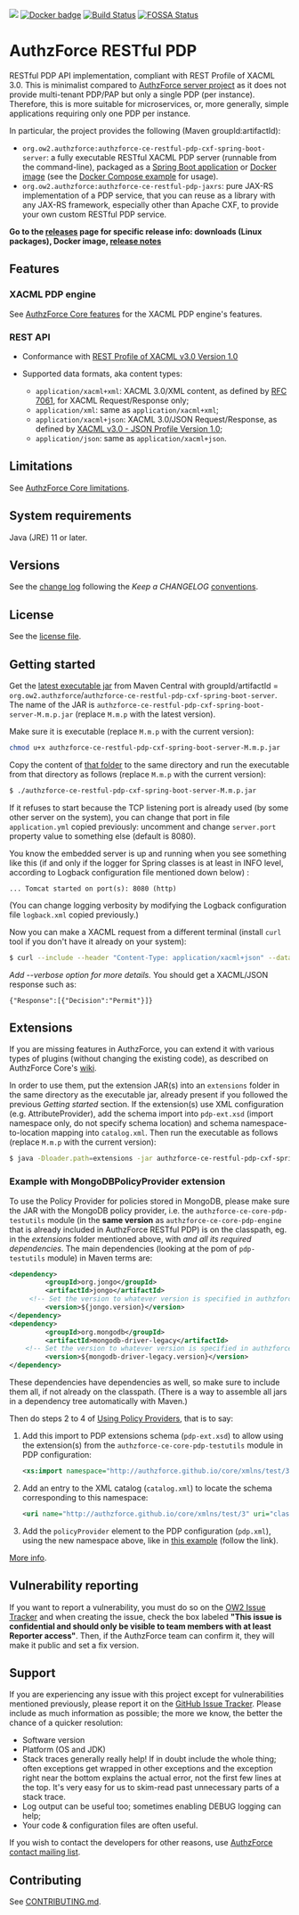[![](https://img.shields.io/badge/tag-authzforce-orange.svg?logo=stackoverflow)](http://stackoverflow.com/questions/tagged/authzforce)
[![Docker badge](https://img.shields.io/docker/pulls/authzforce/restful-pdp.svg)](https://hub.docker.com/r/authzforce/restful-pdp/)
[![Build Status](https://github.com/authzforce/restful-pdp/actions/workflows/maven.yml/badge.svg?branch=develop)](https://github.com/authzforce/restful-pdp/actions/workflows/maven.yml)
[![FOSSA Status](https://app.fossa.com/api/projects/git%2Bgithub.com%2Fauthzforce%2Frestful-pdp.svg?type=shield)](https://app.fossa.com/projects/git%2Bgithub.com%2Fauthzforce%2Frestful-pdp?ref=badge_shield)


# AuthzForce RESTful PDP
RESTful PDP API implementation, compliant with REST Profile of XACML 3.0. This is minimalist compared to [AuthzForce server project](http://github.com/authzforce/server) as it does not provide multi-tenant PDP/PAP but only a single PDP (per instance). Therefore, this is more suitable for microservices, or, more generally, simple applications requiring only one PDP per instance.

In particular, the project provides the following (Maven groupId:artifactId):
* `org.ow2.authzforce:authzforce-ce-restful-pdp-cxf-spring-boot-server`: a fully executable RESTful XACML PDP server (runnable from the command-line), packaged as a [Spring Boot application](https://docs.spring.io/spring-boot/docs/current/reference/html/deployment-install.html) or [Docker image](https://hub.docker.com/repository/docker/authzforce/restful-pdp) (see the [Docker Compose example](docker) for usage).
* `org.ow2.authzforce:authzforce-ce-restful-pdp-jaxrs`: pure JAX-RS implementation of a PDP service, that you can reuse as a library with any JAX-RS framework, especially other than Apache CXF, to provide your own custom RESTful PDP service.

**Go to the [releases](https://github.com/authzforce/restful-pdp/releases) page for
specific release info: downloads (Linux packages), Docker image,
[release notes](CHANGELOG.md)**

## Features
### XACML PDP engine
See [AuthzForce Core features](https://github.com/authzforce/core#features) for the XACML PDP engine's features.

### REST API
* Conformance with [REST Profile of XACML v3.0 Version 1.0](http://docs.oasis-open.org/xacml/xacml-rest/v1.0/xacml-rest-v1.0.html)
* Supported data formats, aka content types: 
	
	* `application/xacml+xml`: XACML 3.0/XML content, as defined by [RFC 7061](https://tools.ietf.org/html/rfc7061), for XACML Request/Response only;
	* `application/xml`: same as `application/xacml+xml`;
	* `application/xacml+json`: XACML 3.0/JSON Request/Response, as defined by [XACML v3.0 - JSON Profile Version 1.0](http://docs.oasis-open.org/xacml/xacml-json-http/v1.0/xacml-json-http-v1.0.html);
	* `application/json`: same as `application/xacml+json`.

## Limitations
See [AuthzForce Core limitations](https://github.com/authzforce/core#limitations).

## System requirements 
Java (JRE) 11 or later.


## Versions
See the [change log](CHANGELOG.md) following the *Keep a CHANGELOG* [conventions](http://keepachangelog.com/).

## License
See the [license file](LICENSE).

## Getting started
Get the [latest executable jar](https://repo1.maven.org/maven2/org/ow2/authzforce/authzforce-ce-restful-pdp-cxf-spring-boot-server/) from Maven Central with groupId/artifactId = `org.ow2.authzforce`/`authzforce-ce-restful-pdp-cxf-spring-boot-server`. The name of the JAR is `authzforce-ce-restful-pdp-cxf-spring-boot-server-M.m.p.jar` (replace `M.m.p` with the latest version).

Make sure it is executable (replace `M.m.p` with the current version):

```sh
chmod u+x authzforce-ce-restful-pdp-cxf-spring-boot-server-M.m.p.jar
```

Copy the content of [that folder](cxf-spring-boot-server/src/test/resources/server) to the same directory and run the executable from that directory as follows (replace `M.m.p` with the current version):

```sh
$ ./authzforce-ce-restful-pdp-cxf-spring-boot-server-M.m.p.jar
```

If it refuses to start because the TCP listening port is already used (by some other server on the system), you can change that port in file `application.yml` copied previously: uncomment and change `server.port` property value to something else (default is 8080).

You know the embedded server is up and running when you see something like this (if and only if the logger for Spring classes is at least in INFO level, according to Logback configuration file mentioned down below) :
```
... Tomcat started on port(s): 8080 (http)
```

(You can change logging verbosity by modifying the Logback configuration file `logback.xml` copied previously.)

Now you can make a XACML request from a different terminal (install `curl` tool if you don't have it already on your system):

```sh
$ curl --include --header "Content-Type: application/xacml+json" --data @IIA001/Request.json http://localhost:8080/services/pdp
```
*Add --verbose option for more details.*
You should get a XACML/JSON response such as:

```
{"Response":[{"Decision":"Permit"}]}
```


## Extensions
If you are missing features in AuthzForce, you can extend it with various types of plugins (without changing the existing code), as described on AuthzForce Core's [wiki](https://github.com/authzforce/core/wiki/Extensions).

In order to use them, put the extension JAR(s) into an `extensions` folder in the same directory as the executable jar, already present if you followed the previous *Getting started* section. If the extension(s) use XML configuration (e.g. AttributeProvider), add the schema import into `pdp-ext.xsd` (import namespace only, do not specify schema location) and schema namespace-to-location mapping into `catalog.xml`. Then run the executable as follows (replace `M.m.p` with the current version):

```sh
$ java -Dloader.path=extensions -jar authzforce-ce-restful-pdp-cxf-spring-boot-server-M.m.p.jar
```

### Example with MongoDBPolicyProvider extension
To use the Policy Provider for policies stored in MongoDB, please make sure the JAR with the MongoDB policy provider, i.e. the `authzforce-ce-core-pdp-testutils` module (in the **same version** as `authzforce-ce-core-pdp-engine` that is already included in AuthzForce RESTful PDP) is on the classpath, eg. in the *extensions* folder mentioned above, with *and all its required dependencies*. The main dependencies (looking at the pom of `pdp-testutils` module) in Maven terms are:

```xml
<dependency>
         <groupId>org.jongo</groupId>
         <artifactId>jongo</artifactId>
	 <!-- Set the version to whatever version is specified in authzforce-ce-core-pdp-testutils Maven POM.  -->
         <version>${jongo.version}</version>
</dependency>
<dependency>
         <groupId>org.mongodb</groupId>
         <artifactId>mongodb-driver-legacy</artifactId>
	<!-- Set the version to whatever version is specified in authzforce-ce-core-pdp-testutils Maven POM. -->
         <version>${mongodb-driver-legacy.version}</version>
</dependency>
```

These dependencies have dependencies as well, so make sure to include them all, if not already on the classpath. (There is a way to assemble all jars in a dependency tree automatically with Maven.)

Then do steps 2 to 4 of [Using Policy Providers](https://github.com/authzforce/core/wiki/Policy-Providers#using-policy-providers), that is to say:
1. Add this import to PDP extensions schema (`pdp-ext.xsd`) to allow using the extension(s) from the `authzforce-ce-core-pdp-testutils` module in PDP configuration:
    ```xml
    <xs:import namespace="http://authzforce.github.io/core/xmlns/test/3" />
    ```
1. Add an entry to the XML catalog (`catalog.xml`) to locate the schema corresponding to this namespace:
    ```xml
    <uri name="http://authzforce.github.io/core/xmlns/test/3" uri="classpath:org.ow2.authzforce.core.pdp.testutil.ext.xsd" />
    ```
1. Add the `policyProvider` element to the PDP configuration (`pdp.xml`), using the new namespace above, like in [this example](https://github.com/authzforce/core/blob/master/pdp-testutils/src/test/resources/org/ow2/authzforce/core/pdp/testutil/test/pdp.xml) (follow the link).

[More info](https://github.com/authzforce/core/wiki/Policy-Providers#more-info-on-the-mongodbpolicyprovider).

## Vulnerability reporting
If you want to report a vulnerability, you must do so on the [OW2 Issue Tracker](https://gitlab.ow2.org/authzforce/restful-pdp/issues) and when creating the issue, check the box labeled **"This issue is confidential and should only be visible to team members with at least Reporter access"**. Then, if the AuthzForce team can confirm it, they will make it public and set a fix version.

## Support
If you are experiencing any issue with this project except for vulnerabilities mentioned previously, please report it on the [GitHub Issue Tracker](https://github.com/authzforce/restful-pdp/issues).
Please include as much information as possible; the more we know, the better the chance of a quicker resolution:

* Software version
* Platform (OS and JDK)
* Stack traces generally really help! If in doubt include the whole thing; often exceptions get wrapped in other exceptions and the exception right near the bottom explains the actual error, not the first few lines at the top. It's very easy for us to skim-read past unnecessary parts of a stack trace.
* Log output can be useful too; sometimes enabling DEBUG logging can help;
* Your code & configuration files are often useful.

If you wish to contact the developers for other reasons, use [AuthzForce contact mailing list](http://scr.im/azteam).

## Contributing
See [CONTRIBUTING.md](CONTRIBUTING.md).
